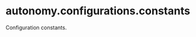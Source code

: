 <a name="autonomy.configurations.constants"></a>
# autonomy.configurations.constants

Configuration constants.

